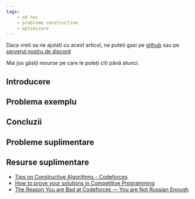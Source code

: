 ```yaml
---
tags:
    - ad hoc
    - probleme constructive
    - optimizare
---
```


Daca vreti sa ne ajutati cu acest articol, ne puteti gasi pe [github](https://github.com/roalgo-discord/arhiva-educationala) sau pe [serverul nostru de discord](https://discord.gg/vdDRSmg3fC)

Mai jos găsiți resurse pe care le puteți citi până atunci.

## Introducere

## Problema exemplu

## Concluzii

## Probleme suplimentare

## Resurse suplimentare

* [Tips on Constructive Algorithms - Codeforces](https://codeforces.com/blog/entry/80317)
* [How to prove your solutions in Competitive Programming](https://codeforces.com/blog/entry/111849)
* [The Reason You are Bad at Codeforces — You are Not Russian Enough](https://codeforces.com/blog/entry/126310)